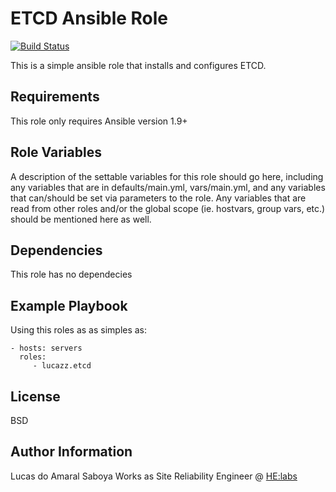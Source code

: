 ETCD Ansible Role
=========

[![Build Status](https://travis-ci.org/lucazz/ansible-etcd.svg?branch=master)](https://travis-ci.org/lucazz/ansible-etcd)

This is a simple ansible role that installs and configures ETCD.

Requirements
------------

This role only requires Ansible version 1.9+

Role Variables
--------------

A description of the settable variables for this role should go here, including any variables that are in defaults/main.yml, vars/main.yml, and any variables that can/should be set via parameters to the role. Any variables that are read from other roles and/or the global scope (ie. hostvars, group vars, etc.) should be mentioned here as well.

Dependencies
------------

This role has no dependecies

Example Playbook
----------------

Using this roles as as simples as:

    - hosts: servers
      roles:
         - lucazz.etcd

License
-------

BSD

Author Information
------------------

Lucas do Amaral Saboya Works as Site Reliability Engineer @ [HE:labs](https://www.helabs.com)
